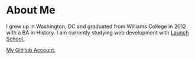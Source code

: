 # About Me

I grew up in Washington, DC and graduated from Williams College in 2012 with a BA in History.  I am currently studying web development with <a target="_blank"  href="https://launchschool.com/">Launch School.</a>

<a href="https://github.com/p-reznick">My GitHub Account.</a>